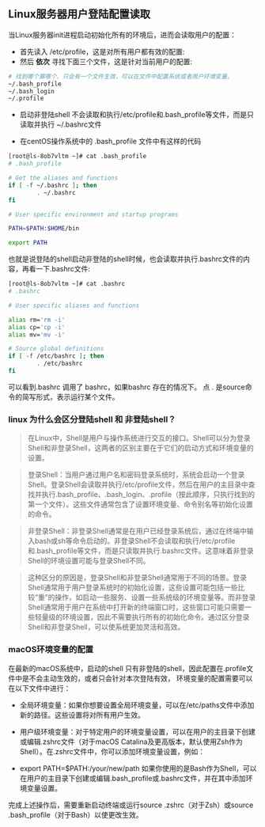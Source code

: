 ## Linux服务器用户登陆配置读取

当Linux服务器init进程启动初始化所有的环境后，进而会读取用户的配置：

- 首先读入 /etc/profile，这是对所有用户都有效的配置:
- 然后 **依次** 寻找下面三个文件，这是针对当前用户的配置:
```sh
# 找到哪个算哪个，只会有一个文件生效，可以在文件中配置系统或者用户环境变量。
~/.bash_profile
~/.bash_login
~/.profile
```
- 启动非登陆shell
不会读取和执行/etc/profile和.bash_profile等文件，而是只读取并执行 ~/.bashrc文件

- 在centOS操作系统中的 .bash_profile 文件中有这样的代码
```sh
[root@ls-8ob7vltm ~]# cat .bash_profile
# .bash_profile

# Get the aliases and functions
if [ -f ~/.bashrc ]; then
        . ~/.bashrc
fi

# User specific environment and startup programs

PATH=$PATH:$HOME/bin

export PATH

```
也就是说登陆的shell启动非登陆的shell时候，也会读取并执行.bashrc文件的内容，再看一下.bashrc文件:
```sh
[root@ls-8ob7vltm ~]# cat .bashrc
# .bashrc

# User specific aliases and functions

alias rm='rm -i'
alias cp='cp -i'
alias mv='mv -i'

# Source global definitions
if [ -f /etc/bashrc ]; then
        . /etc/bashrc
fi
```
可以看到.bashrc 调用了 bashrc，如果bashrc 存在的情况下。
点 . 是source命令的简写形式，表示运行某个文件。


### linux 为什么会区分登陆shell 和 非登陆shell？

> 在Linux中，Shell是用户与操作系统进行交互的接口。Shell可以分为登录Shell和非登录Shell，这两者的区别主要在于它们的启动方式和环境变量的设置。

> 登录Shell：当用户通过用户名和密码登录系统时，系统会启动一个登录Shell。登录Shell会读取并执行/etc/profile文件，然后在用户的主目录中查找并执行.bash_profile、.bash_login、.profile（按此顺序，只执行找到的第一个文件）。这些文件通常包含了设置环境变量、命令别名等初始化设置的命令。

> 非登录Shell：非登录Shell通常是在用户已经登录系统后，通过在终端中输入bash或sh等命令启动的。非登录Shell不会读取和执行/etc/profile和.bash_profile等文件，而是只读取并执行.bashrc文件。这意味着非登录Shell的环境设置可能与登录Shell不同。

> 这种区分的原因是，登录Shell和非登录Shell通常用于不同的场景。登录Shell通常用于用户登录系统时的初始化设置，这些设置可能包括一些比较“重”的操作，如启动一些服务、设置一些系统级的环境变量等。而非登录Shell通常用于用户在系统中打开新的终端窗口时，这些窗口可能只需要一些轻量级的环境设置，因此不需要执行所有的初始化命令。通过区分登录Shell和非登录Shell，可以使系统更加灵活和高效。

### macOS环境变量的配置
在最新的macOS系统中，启动的shell 只有非登陆的shell，因此配置在.profile文件中是不会主动生效的，或者只会针对本次登陆有效， 环境变量的配置需要可以在以下文件中进行：

- 全局环境变量：如果你想要设置全局环境变量，可以在/etc/paths文件中添加新的路径。这些设置将对所有用户生效。

- 用户级环境变量：对于特定用户的环境变量设置，可以在用户的主目录下创建或编辑.zshrc文件（对于macOS Catalina及更高版本，默认使用Zsh作为Shell）。在.zshrc文件中，你可以添加环境变量设置，例如：

- export PATH=$PATH:/your/new/path
如果你使用的是Bash作为Shell，可以在用户的主目录下创建或编辑.bash_profile或.bashrc文件，并在其中添加环境变量设置。

完成上述操作后，需要重新启动终端或运行source .zshrc（对于Zsh）或source .bash_profile（对于Bash）以使更改生效。
